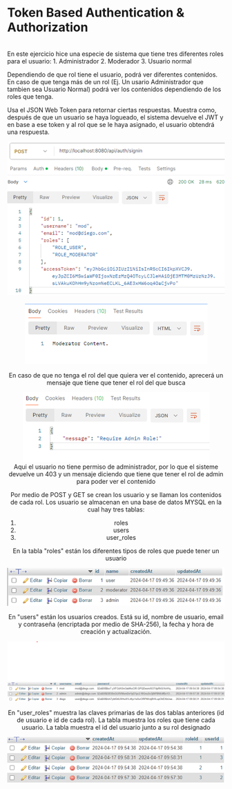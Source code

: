 <h1>Token Based Authentication & Authorization</h1>
<br> 
En este ejercicio hice una especie de sistema que tiene tres diferentes roles para el usuario:
1. Administrador
2. Moderador
3. Usuario normal

Dependiendo de que rol tiene el usuario, podrá ver diferentes contenidos. En caso de que tenga más de un rol (Ej. Un usario Administrador que tambien sea Usuario Normal) podrá ver los contenidos dependiendo de los roles que tenga. 

Usa el JSON Web Token para retornar ciertas respuestas. Muestra como, después de que un usuario se haya logueado, el sistema devuelve el JWT y en base a ese token y al rol que se le haya asignado, el usuario obtendrá una respuesta. 
<html>
    <center>
        <img src="./imagenes/JWT.png"><img>
    <center>
    <br>
    <center>
        <img src="./imagenes/acceso_concedido.png"><img>
    <center>
</html>

En caso de que no tenga el rol del que quiera ver el contenido, aprecerá un mensaje que tiene que tener el rol del que busca
<html>
    <center>
        <img src="./imagenes/acceso_denegado.png"><img>
    <center>
</html>
Aqui el usuario no tiene permiso de administrador, por lo que el sisteme devuelve un 403 y un mensaje diciendo que tiene que tener el rol de admin para poder ver el contenido

Por medio de POST y GET se crean los usuario y se llaman los contenidos de cada rol. Los usuario se almacenan en una base de datos MYSQL en la cual hay tres tablas:
1. roles
2. users
3. user_roles

En la tabla "roles" están los diferentes tipos de roles que puede tener un usuario
<html>
    <center>
        <img src="./imagenes/tabla_roles.png"><img>
    <center>
</html>

En "users" están los usuarios creados. Está su id, nombre de usuario, email y contraseña (encriptada por medio de SHA-256), la fecha y hora de creación y actualización.
<html>
    <center>
        <img src="./imagenes/tabla_users.png"><img>
    <center>
</html>

En "user_roles" muestra las claves primarias de las dos tablas anteriores (id de usuario e id de cada rol). La tabla muestra los roles que tiene cada usuario. La tabla muestra el id del usuario junto a su rol designado
<html>
    <center>
        <img src="./imagenes/tabla_user_roles.png"><img>
    <center>
</html>
